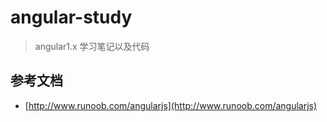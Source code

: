 # angular-study
> angular1.x 学习笔记以及代码

## 参考文档
- [http://www.runoob.com/angularjs](http://www.runoob.com/angularjs)
